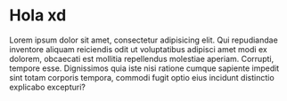 # Hola xd

Lorem ipsum dolor sit amet, consectetur adipisicing elit. Qui repudiandae inventore aliquam reiciendis odit ut voluptatibus adipisci amet modi ex dolorem, obcaecati est mollitia repellendus molestiae aperiam. Corrupti, tempore esse. Dignissimos quia iste nisi ratione cumque sapiente impedit sint totam corporis tempora, commodi fugit optio eius incidunt distinctio explicabo excepturi?